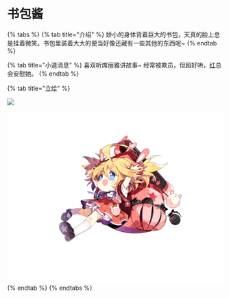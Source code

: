 # 书包酱

{% tabs %}
{% tab title="介绍" %}
娇小的身体背着巨大的书包，天真的脸上总是挂着微笑。书包里装着大大的便当好像还藏有一些其他的东西呢~
{% endtab %}

{% tab title="小道消息" %}
喜双听席丽雅讲故事~ 经常被欺员，但超好哄，[红](hong.md)总会安慰她。
{% endtab %}

{% tab title="立绘" %}


![](https://static-event.benghuai.com/ip/assets/images/characters/servant/b5-1.png)

![](../../../.gitbook/assets/image-6.png)
{% endtab %}
{% endtabs %}

